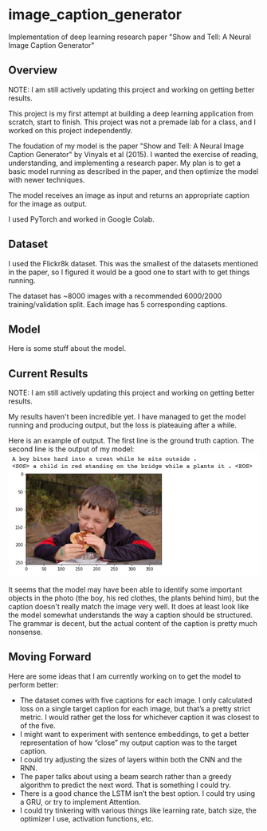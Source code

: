 # image_caption_generator
Implementation of deep learning research paper "Show and Tell: A Neural Image Caption Generator"

## Overview
NOTE: I am still actively updating this project and working on getting better results.

This project is my first attempt at building a deep learning application from scratch, start to finish. This project was not a premade lab for a class, and I worked on this project independently. 

The foudation of my model is the paper "Show and Tell: A Neural Image Caption Generator" by Vinyals et al (2015). I wanted the exercise of reading, understanding, and implementing a research paper. My plan is to get a basic model running as described in the paper, and then optimize the model with newer techniques.

The model receives an image as input and returns an appropriate caption for the image as output.

I used PyTorch and worked in Google Colab.


## Dataset
I used the Flickr8k dataset. This was the smallest of the datasets mentioned in the paper, so I figured it would be a good one to start with to get things running. 

The dataset has ~8000 images with a recommended 6000/2000 training/validation split. Each image has 5 corresponding captions.


## Model
 Here is some stuff about the model.

## Current Results
NOTE: I am still actively updating this project and working on getting better results.

My results haven't been incredible yet. I have managed to get the model running and producing output, but the loss is plateauing after a while.

Here is an example of output. The first line is the ground truth caption. The second line is the output of my model:
![Output screenshot](photos_for_readme/output_screenshot_dec_2019.png)
  
It seems that the model may have been able to identify some important objects in the photo (the boy, his red clothes, the plants behind him), but the caption doesn't really match the image very well. It does at least look like the model somewhat understands the way a caption should be structured. The grammar is decent, but the actual content of the caption is pretty much nonsense.


## Moving Forward
Here are some ideas that I am currently working on to get the model to perform better:
 - The dataset comes with five captions for each image. I only calculated loss on a single target caption for each image, but that’s a pretty strict metric. I would rather get the loss for whichever caption it was closest to of the five.
 - I might want to experiment with sentence embeddings, to get a better representation of how “close” my output caption was to the target caption.
 - I could try adjusting the sizes of layers within both the CNN and the RNN.
 - The paper talks about using a beam search rather than a greedy algorithm to predict the next word. That is something I could try.
 - There is a good chance the LSTM isn’t the best option. I could try using a GRU, or try to implement Attention.
 - I could try tinkering with various things like learning rate, batch size, the optimizer I use, activation functions, etc.

